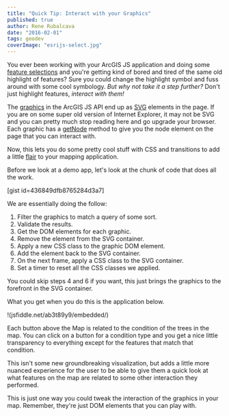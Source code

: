 ```yaml
---
title: "Quick Tip: Interact with your Graphics"
published: true
author: Rene Rubalcava
date: "2016-02-01"
tags: geodev
coverImage: "esrijs-select.jpg"
---
```


You ever been working with your ArcGIS JS application and doing some [feature selections](https://developers.arcgis.com/javascript/jsapi/featurelayer-amd.html#selectfeatures) and you're getting kind of bored and tired of the same old highlight of features? Sure you could change the highlight symbol and fuss around with some cool symbology. _But why not take it a step further?_ Don't just highlight features, _interact with them!_

The [graphics](https://developers.arcgis.com/javascript/jsapi/graphic-amd.html) in the ArcGIS JS API end up as [SVG](https://developer.mozilla.org/en-US/docs/Web/SVG) elements in the page. If you are on some super old version of Internet Explorer, it may not be SVG and you can pretty much stop reading here and go upgrade your browser. Each graphic has a [getNode](https://developers.arcgis.com/javascript/jsapi/graphic-amd.html#getnode) method to give you the node element on the page that you can interact with.

Now, this lets you do some pretty cool stuff with CSS and transitions to add a little [flair](https://www.youtube.com/watch?v=_ChQK8j6so8) to your mapping application.

Before we look at a demo app, let's look at the chunk of code that does all the work.

[gist id=436849dfb8765284d3a7]

We are essentially doing the follow:

1. Filter the graphics to match a query of some sort.
2. Validate the results.
3. Get the DOM elements for each graphic.
4. Remove the element from the SVG container.
5. Apply a new CSS class to the graphic DOM element.
6. Add the element back to the SVG container.
7. On the next frame, apply a CSS class to the SVG container.
8. Set a timer to reset all the CSS classes we applied.

You could skip steps 4 and 6 if you want, this just brings the graphics to the forefront in the SVG container.

What you get when you do this is the application below.

!(jsfiddle.net/ab3t89y9/embedded/)

Each button above the Map is related to the condition of the trees in the map. You can click on a button for a condition type and you get a nice little transparency to everything except for the features that match that condition.

This isn't some new groundbreaking visualization, but adds a little more nuanced experience for the user to be able to give them a quick look at what features on the map are related to some other interaction they performed.

This is just one way you could tweak the interaction of the graphics in your map. Remember, they're just DOM elements that you can play with.
